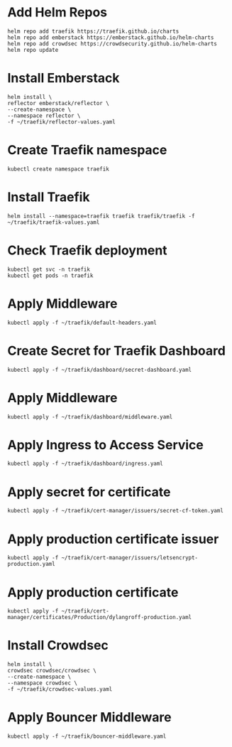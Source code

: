 # Add Helm Repos
```
helm repo add traefik https://traefik.github.io/charts
helm repo add emberstack https://emberstack.github.io/helm-charts
helm repo add crowdsec https://crowdsecurity.github.io/helm-charts
helm repo update
```

# Install Emberstack
```
helm install \
reflector emberstack/reflector \
--create-namespace \
--namespace reflector \
-f ~/traefik/reflector-values.yaml
```

# Create Traefik namespace
```
kubectl create namespace traefik
```

# Install Traefik
```
helm install --namespace=traefik traefik traefik/traefik -f ~/traefik/traefik-values.yaml
```

# Check Traefik deployment
```
kubectl get svc -n traefik
kubectl get pods -n traefik
```

# Apply Middleware
```
kubectl apply -f ~/traefik/default-headers.yaml
```

# Create Secret for Traefik Dashboard
```
kubectl apply -f ~/traefik/dashboard/secret-dashboard.yaml
```

# Apply Middleware
```
kubectl apply -f ~/traefik/dashboard/middleware.yaml
```

# Apply Ingress to Access Service
```
kubectl apply -f ~/traefik/dashboard/ingress.yaml
```

# Apply secret for certificate
```
kubectl apply -f ~/traefik/cert-manager/issuers/secret-cf-token.yaml
```

# Apply production certificate issuer
```
kubectl apply -f ~/traefik/cert-manager/issuers/letsencrypt-production.yaml
```

# Apply production certificate
```
kubectl apply -f ~/traefik/cert-manager/certificates/Production/dylangroff-production.yaml
```

# Install Crowdsec
```
helm install \
crowdsec crowdsec/crowdsec \
--create-namespace \
--namespace crowdsec \
-f ~/traefik/crowdsec-values.yaml
```

# Apply Bouncer Middleware
```
kubectl apply -f ~/traefik/bouncer-middleware.yaml
```